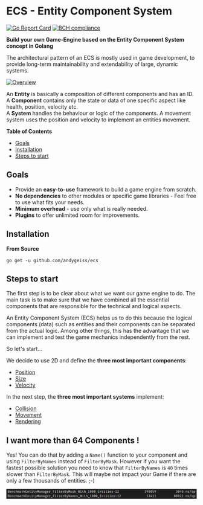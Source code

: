 # ECS - Entity Component System

[![Go Report Card](https://goreportcard.com/badge/github.com/andygeiss/ecs)](https://goreportcard.com/report/github.com/andygeiss/ecs)
[![BCH compliance](https://bettercodehub.com/edge/badge/andygeiss/ecs?branch=master)](https://bettercodehub.com/)

**Build your own Game-Engine based on the Entity Component System concept in Golang**

The architectural pattern of an ECS is mostly used in game development,
to provide long-term maintainability and extendability of large, dynamic systems.

[![Overview](ecs.svg)](ecs.svg)

An **Entity** is basically a composition of different components and has an ID.  
A **Component** contains only the state or data of one specific aspect like health, position, velocity etc.  
A **System** handles the behaviour or logic of the components. A movement system uses the position and velocity to implement an entities movement. 

**Table of Contents**

- [Goals](README.md#goals)
- [Installation](README.md#installation)
- [Steps to start](README.md#steps-to-start)

## Goals

- Provide an **easy-to-use** framework to build a game engine from scratch.
- **No dependencies** to other modules or specific game libraries - Feel free to use what fits your needs.
- **Minimum overhead** - use only what is really needed.
- **Plugins** to offer unlimited room for improvements.

## Installation

**From Source**

    go get -u github.com/andygeiss/ecs

## Steps to start

The first step is to be clear about what we want our game engine to do. The main task is to make sure that we have combined all the essential components that are responsible for the technical and logical aspects.

An Entity Component System (ECS) helps us to do this because the logical components (data) such as entities and their components can be separated from the actual logic. Among other things, this has the advantage that we can implement and test the game mechanics independently from the rest.

So let's start...

We decide to use 2D and define the **three most important components**:
* [Position](https://github.com/andygeiss/ecs-example/blob/main/internal/components/position.go)
* [Size](https://github.com/andygeiss/ecs-example/blob/main/internal/components/size.go)
* [Velocity](https://github.com/andygeiss/ecs-example/blob/main/internal/components/velocity.go)

In the next step, the **three most important systems** implement:
* [Collision](https://github.com/andygeiss/ecs-example/blob/main/internal/systems/collision.go)
* [Movement](https://github.com/andygeiss/ecs-example/blob/main/internal/systems/movement.go)
* [Rendering](https://github.com/andygeiss/ecs-example/blob/main/internal/systems/rendering.go)

## I want more than 64 Components !

Yes! You can do that by adding a `Name()` function to your component and using `FilterByNames` instead of `FilterByMask`.
However if you want the fastest possible solution you need to know that `FilterByNames` is `40` times slower than `FilterByMask`.
This will maybe not impact your Game if there are only a few thousands of entities. ;-)

![bench](bench.png)
